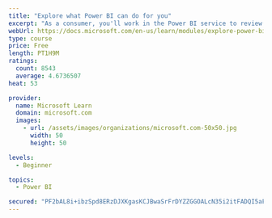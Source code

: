 ```yaml
---
title: "Explore what Power BI can do for you"
excerpt: "As a consumer, you'll work in the Power BI service to review and interact with content that has been shared with you. This module provides the foundational information that you need to work effectively in the Power BI service."
webUrl: https://docs.microsoft.com/en-us/learn/modules/explore-power-bi-service/
type: course
price: Free
length: PT1H9M
ratings:
  count: 8543
  average: 4.6736507
heat: 53

provider:
  name: Microsoft Learn
  domain: microsoft.com
  images:
    - url: /assets/images/organizations/microsoft.com-50x50.jpg
      width: 50
      height: 50

levels:
  - Beginner

topics:
  - Power BI

secured: "PF2bAL8i+ibzSpd8ERzDJXKgasKCJBwaSrFrDYZZGGOALcN35i2itFADQI5aFqMfc4h/Mr44Hci5aNz3T9oxRuegLc8I0HMAY2XsJo4UutR2Z+TwETvbcnc4EtP6968weAUy69FMBMZhcA7LkgXVp4pi8vCYEursZGYA6p04L2ZRo3vtQFCeeDQP8MHq6J5meurEmAMSEutyHUaDtsGRrCNKoEl114PUWjIUrBOcELb8F8x1WaObH52m0ZL9D67mlF3od4R/uuQEhTRHsYoIgubg95hCe/x7oSoOgXBylYZHEthuVFjfX5xQ9Yntm1SmIfsV24DfPNYkWEb6+jXq9Q4f2omVRqkFl0eWQUlRtyWgQTUlI+k7kcfHXL20u/bFLUQa1UmKiGHiqgC+HYasWuACUazgwxMMOT/icyhnLi8=;i1YAU7UViUGjWxPO/kHxzg=="
---
```


